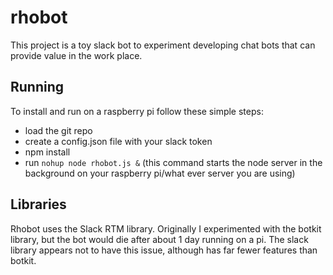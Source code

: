 # rhobot
This project is a toy slack bot to experiment developing chat bots that
can provide value in the work place.
## Running
To install and run on a raspberry pi follow these simple steps:
- load the git repo
- create a config.json file with your slack token
- npm install
- run `nohup node rhobot.js &` (this command starts the node server in the background
  on your raspberry pi/what ever server you are using)
## Libraries
Rhobot uses the Slack RTM library. Originally I experimented with the botkit
library, but the bot would die after about 1 day running on a pi.
The slack library appears not to have this issue, although has far fewer features
than botkit.
